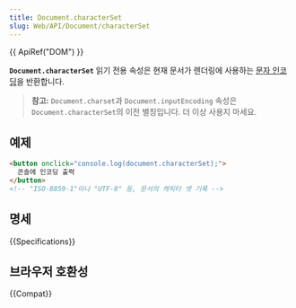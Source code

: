 ```yaml
---
title: Document.characterSet
slug: Web/API/Document/characterSet
---
```

{{ ApiRef("DOM") }}

**`Document.characterSet`** 읽기 전용 속성은 현재 문서가 렌더링에 사용하는 [문자 인코딩](/ko/docs/Glossary/character_encoding)을 반환합니다.

> **참고:** `Document.charset`과 `Document.inputEncoding` 속성은 `Document.characterSet`의 이전 별칭입니다. 더 이상 사용지 마세요.

## 예제

```html
<button onclick="console.log(document.characterSet);">
  콘솔에 인코딩 출력
</button>
<!-- "ISO-8859-1"이나 "UTF-8" 등, 문서의 캐릭터 셋 기록 -->
```

## 명세

{{Specifications}}

## 브라우저 호환성

{{Compat}}
